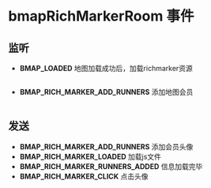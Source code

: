 # **bmapRichMarkerRoom** 事件

## 监听

- **BMAP_LOADED** 地图加载成功后，加载richmarker资源
```ts

```

- **BMAP_RICH_MARKER_ADD_RUNNERS** 添加地图会员
```ts

```

## 发送
- **BMAP_RICH_MARKER_ADD_RUNNERS** 添加会员头像
- **BMAP_RICH_MARKER_LOADED** 加载js文件
- **BMAP_RICH_MARKER_RUNNERS_ADDED** 信息加载完毕
- **BMAP_RICH_MARKER_CLICK** 点击头像
